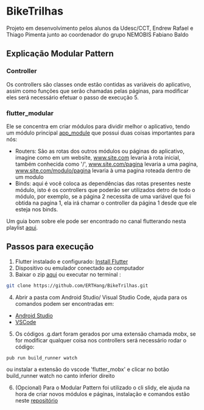 # BikeTrilhas

Projeto em desenvolvimento pelos alunos da Udesc/CCT, Endrew Rafael e Thiago Pimenta junto ao coordenador do grupo NEMOBIS Fabiano Baldo

## Explicação Modular Pattern

### Controller
Os controllers são classes onde estão contidas as variáveis do aplicativo, assim como funções que serão chamadas pelas páginas, para modificar eles será necessário efetuar o passo de execução 5.

### flutter_modular
Ele se concentra em criar módulos para dividir melhor o aplicativo, tendo um módulo principal [app_module](/lib/app/app_module.dart) que possui duas coisas importantes para nós:
* Routers: São as rotas dos outros módulos ou páginas do aplicativo, imagine como em um website, www.site.com levaria à rota inicial, também conhecida como '/', www.site.com/pagina levaria a uma pagina, www.site.com/modulo/pagina levaria à uma pagina roteada dentro de um modulo
* Binds: aqui é você coloca as dependências das rotas presentes neste módulo, isto é os controllers que poderão ser utilizados detro de todo o módulo, por exemplo, se a página 2 necessita de uma variável que foi obtida na pagina 1, ela irá chamar o controller da página 1 desde que ele esteja nos binds.

Um guia bom sobre ele pode ser encontrado no canal flutterando nesta playlist [aqui](https://www.youtube.com/watch?v=v3U1Ot97Fks&list=PLlBnICoI-g-dCE_JiJd7bJnEYbigkX7pq&index=1).

## Passos para execução

1. Flutter instalado e configurado: [Install Flutter](https://flutter.dev/docs/get-started/install)
2. Dispositivo ou emulador conectado ao computador
3. Baixar o zip [aqui](https://codeload.github.com/ERTHang/BikeTrilhas/zip/master?token=AMNCW6STIDNQKXIP6PJBVK26JCJAM) ou executar no terminal :
```bash
git clone https://github.com/ERTHang/BikeTrilhas.git
```
4. Abrir a pasta com Android Studio/ Visual Studio Code, ajuda para os comandos podem ser encontradas em: 
* [Android Studio](https://flutter.dev/docs/development/tools/android-studio)
* [VSCode](https://flutter.dev/docs/development/tools/vs-code)
5. Os códigos .g.dart foram gerados por uma extensão chamada mobx, se for modificar qualquer coisa nos controllers será necessário rodar o código:
```bash
pub run build_runner watch
```
ou instalar a extensão do vscode 'flutter_mobx' e clicar no botão build_runner watch no canto inferior direito

6. (Opcional) Para o Modular Pattern foi utilizado o cli slidy, ele ajuda na hora de criar novos módulos e páginas, instalação e comandos estão neste [repositório](https://github.com/Flutterando/slidy)
